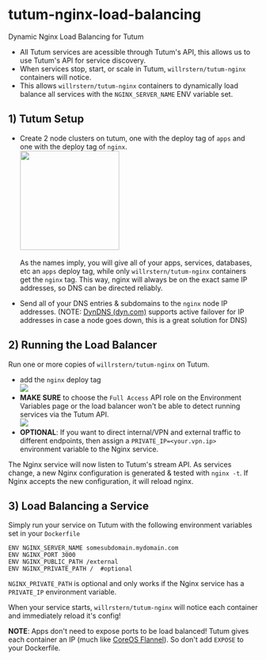 # tutum-nginx-load-balancing
Dynamic Nginx Load Balancing for Tutum

- All Tutum services are acessible through Tutum's API, this allows us to use Tutum's API for service discovery.
- When services stop, start, or scale in Tutum, `willrstern/tutum-nginx` containers will notice.
- This allows `willrstern/tutum-nginx` containers to dynamically load balance all services with the `NGINX_SERVER_NAME` ENV variable set.

## 1) Tutum Setup
- Create 2 node clusters on tutum, one with the deploy tag of `apps` and one with the deploy tag of `nginx`.
<br/><img src="https://farm1.staticflickr.com/628/23806789896_555c9f486b.jpg" style="width: 200px;" />
<br/><br/>As the names imply, you will give all of your apps, services, databases, etc an `apps` deploy tag, while only `willrstern/tutum-nginx` containers get the `nginx` tag.  This way, nginx will always be on the exact same IP addresses, so DNS can be directed reliably.

- Send all of your DNS entries & subdomains to the `nginx` node IP addresses.
(NOTE: [DynDNS (dyn.com)](http://dyn.com) supports active failover for IP addresses in case a node goes down, this is a great solution for DNS)

## 2) Running the Load Balancer
Run one or more copies of `willrstern/tutum-nginx` on Tutum.
- add the `nginx` deploy tag<br/>![](https://farm6.staticflickr.com/5691/23724570952_99cc571d7e_z.jpg)
- __MAKE SURE__ to choose the `Full Access` API role on the Environment Variables page or the load balancer won't be able to detect running services via the Tutum API.<br/>![](https://farm6.staticflickr.com/5659/23806877596_fccba186d5_z.jpg)
- __OPTIONAL__: If you want to direct internal/VPN and external traffic to different endpoints, then assign a `PRIVATE_IP=<your.vpn.ip>` environment variable to the Nginx service.

The Nginx service will now listen to Tutum's stream API.  As services change, a new Nginx configuration is generated & tested with `nginx -t`.  If Nginx accepts the new configuration, it will reload nginx.


## 3) Load Balancing a Service
Simply run your service on Tutum with the following environment variables set in your `Dockerfile`
```
ENV NGINX_SERVER_NAME somesubdomain.mydomain.com
ENV NGINX_PORT 3000
ENV NGINX_PUBLIC_PATH /external
ENV NGINX_PRIVATE_PATH /  #optional
```

`NGINX_PRIVATE_PATH` is optional and only works if the Nginx service has a `PRIVATE_IP` environment variable.

When your service starts, `willrstern/tutum-nginx` will notice each container and immediately reload it's config!

__NOTE__: Apps don't need to expose ports to be load balanced!  Tutum gives each container an IP (much like [CoreOS Flannel](https://github.com/coreos/flannel)).  So don't add `EXPOSE` to your Dockerfile.


